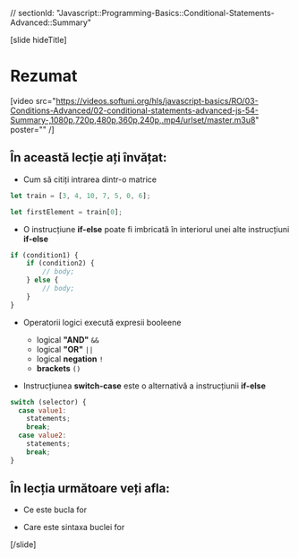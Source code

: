 // sectionId: "Javascript::Programming-Basics::Conditional-Statements-Advanced::Summary"

[slide hideTitle]
# Rezumat

[video src="https://videos.softuni.org/hls/javascript-basics/RO/03-Conditions-Advanced/02-conditional-statements-advanced-js-54-Summary-,1080p,720p,480p,360p,240p,.mp4/urlset/master.m3u8" poster="" /]

## În această lecție ați învățat:

- Cum să citiți intrarea dintr-o matrice
```js
let train = [3, 4, 10, 7, 5, 0, 6];

let firstElement = train[0];
```
- O instrucțiune **if-else** poate fi imbricată în interiorul unei alte instrucțiuni **if-else**

```js
if (condition1) {
    if (condition2) {
        // body; 
    } else {
        // body;
    }
}
```

- Operatorii logici execută expresii booleene
  - logical **"AND"** `&&`
  - logical **"OR"** `||`
  - logical **negation** `!`
  - **brackets** `()`

- Instrucțiunea **switch-case** este o alternativă a instrucțiunii **if-else**

```js
switch (selector) {
  case value1:
    statements;
    break;
  case value2:
    statements;
    break;
}
```

## În lecția următoare veți afla:

- Ce este bucla for

- Care este sintaxa buclei for


[/slide]
